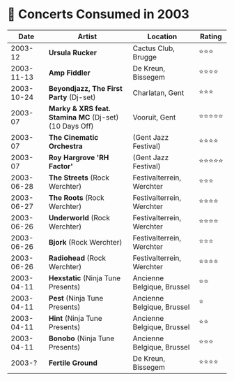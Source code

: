 # 🎤 Concerts Consumed in 2003

| Date | Artist | Location | Rating |
| --- | --- | --- | --- |
| 2003-12 | **Ursula Rucker** | Cactus Club, Brugge | ️️⭐️️⭐️⭐️ |
| 2003-11-13 | **Amp Fiddler** | De Kreun, Bissegem | ️️⭐️️⭐️⭐️⭐️ |
| 2003-10-24 | **Beyondjazz, The First Party** (Dj-set) | Charlatan, Gent | ️️⭐️️⭐️⭐️ |
| 2003-07 | **Marky & XRS feat. Stamina MC** (Dj-set) (10 Days Off) | Vooruit, Gent | ️️⭐️️⭐️⭐️⭐️⭐️ |
| 2003-07 | **The Cinematic Orchestra** | (Gent Jazz Festival) | ️️⭐️️⭐️⭐️⭐️ |
| 2003-07 | **Roy Hargrove 'RH Factor'** | (Gent Jazz Festival) | ️️⭐️️⭐️⭐️⭐️⭐️ |
| 2003-06-28 | **The Streets** (Rock Werchter) | Festivalterrein, Werchter | ️️⭐️⭐️⭐️️ |
| 2003-06-27 | **The Roots** (Rock Werchter) | Festivalterrein, Werchter | ️️⭐️⭐️⭐️⭐️️ |
| 2003-06-26 | **Underworld** (Rock Werchter) | Festivalterrein, Werchter | ️️⭐️️⭐️⭐️⭐️ |
| 2003-06-26 | **Bjork** (Rock Werchter) | Festivalterrein, Werchter | ️️⭐️️⭐️⭐️ |
| 2003-06-26 | **Radiohead** (Rock Werchter) | Festivalterrein, Werchter | ️️⭐️️⭐️⭐️⭐️ |
| 2003-04-11 | **Hexstatic** (Ninja Tune Presents) | Ancienne Belgique, Brussel | ️️⭐️️⭐️ |
| 2003-04-11 | **Pest** (Ninja Tune Presents) | Ancienne Belgique, Brussel | ️️⭐️️ |
| 2003-04-11 | **Hint** (Ninja Tune Presents) | Ancienne Belgique, Brussel | ️️⭐️️⭐️ |
| 2003-04-11 | **Bonobo** (Ninja Tune Presents) | Ancienne Belgique, Brussel | ️️⭐️️⭐⭐️️ |
| 2003-? | **Fertile Ground** | De Kreun, Bissegem | ️️⭐️⭐️⭐️⭐️ |

